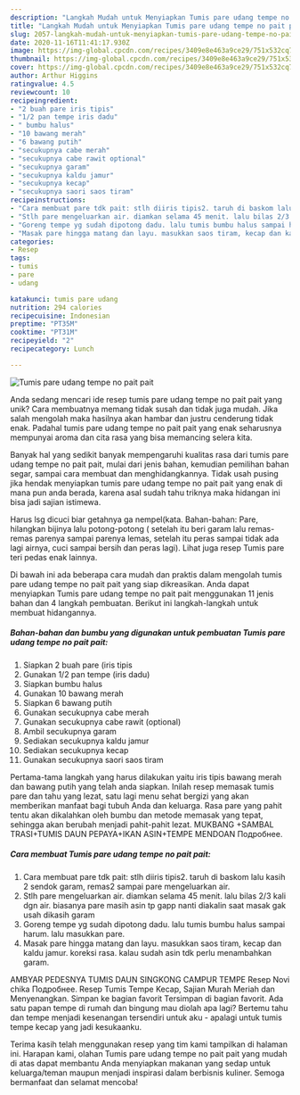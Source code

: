 ```yaml
---
description: "Langkah Mudah untuk Menyiapkan Tumis pare udang tempe no pait pait, Bikin Ngiler"
title: "Langkah Mudah untuk Menyiapkan Tumis pare udang tempe no pait pait, Bikin Ngiler"
slug: 2057-langkah-mudah-untuk-menyiapkan-tumis-pare-udang-tempe-no-pait-pait-bikin-ngiler
date: 2020-11-16T11:41:17.930Z
image: https://img-global.cpcdn.com/recipes/3409e8e463a9ce29/751x532cq70/tumis-pare-udang-tempe-no-pait-pait-foto-resep-utama.jpg
thumbnail: https://img-global.cpcdn.com/recipes/3409e8e463a9ce29/751x532cq70/tumis-pare-udang-tempe-no-pait-pait-foto-resep-utama.jpg
cover: https://img-global.cpcdn.com/recipes/3409e8e463a9ce29/751x532cq70/tumis-pare-udang-tempe-no-pait-pait-foto-resep-utama.jpg
author: Arthur Higgins
ratingvalue: 4.5
reviewcount: 10
recipeingredient:
- "2 buah pare iris tipis"
- "1/2 pan tempe iris dadu"
- " bumbu halus"
- "10 bawang merah"
- "6 bawang putih"
- "secukupnya cabe merah"
- "secukupnya cabe rawit optional"
- "secukupnya garam"
- "secukupnya kaldu jamur"
- "secukupnya kecap"
- "secukupnya saori saos tiram"
recipeinstructions:
- "Cara membuat pare tdk pait: stlh diiris tipis2. taruh di baskom lalu kasih 2 sendok garam, remas2 sampai pare mengeluarkan air."
- "Stlh pare mengeluarkan air. diamkan selama 45 menit. lalu bilas 2/3 kali dgn air. biasanya pare masih asin tp gapp nanti diakalin saat masak gak usah dikasih garam"
- "Goreng tempe yg sudah dipotong dadu. lalu tumis bumbu halus sampai harum. lalu masukkan pare."
- "Masak pare hingga matang dan layu. masukkan saos tiram, kecap dan kaldu jamur. koreksi rasa. kalau sudah asin tdk perlu menambahkan garam."
categories:
- Resep
tags:
- tumis
- pare
- udang

katakunci: tumis pare udang 
nutrition: 294 calories
recipecuisine: Indonesian
preptime: "PT35M"
cooktime: "PT31M"
recipeyield: "2"
recipecategory: Lunch

---
```



![Tumis pare udang tempe no pait pait](https://img-global.cpcdn.com/recipes/3409e8e463a9ce29/751x532cq70/tumis-pare-udang-tempe-no-pait-pait-foto-resep-utama.jpg)

Anda sedang mencari ide resep tumis pare udang tempe no pait pait yang unik? Cara membuatnya memang tidak susah dan tidak juga mudah. Jika salah mengolah maka hasilnya akan hambar dan justru cenderung tidak enak. Padahal tumis pare udang tempe no pait pait yang enak seharusnya mempunyai aroma dan cita rasa yang bisa memancing selera kita.

Banyak hal yang sedikit banyak mempengaruhi kualitas rasa dari tumis pare udang tempe no pait pait, mulai dari jenis bahan, kemudian pemilihan bahan segar, sampai cara membuat dan menghidangkannya. Tidak usah pusing jika hendak menyiapkan tumis pare udang tempe no pait pait yang enak di mana pun anda berada, karena asal sudah tahu triknya maka hidangan ini bisa jadi sajian istimewa.

Harus lsg dicuci biar getahnya ga nempel(kata. Bahan-bahan: Pare, hilangkan bijinya lalu potong-potong ( setelah itu beri garam lalu remas-remas parenya sampai parenya lemas, setelah itu peras sampai tidak ada lagi airnya, cuci sampai bersih dan peras lagi). Lihat juga resep Tumis pare teri pedas enak lainnya.


Di bawah ini ada beberapa cara mudah dan praktis dalam mengolah tumis pare udang tempe no pait pait yang siap dikreasikan. Anda dapat menyiapkan Tumis pare udang tempe no pait pait menggunakan 11 jenis bahan dan 4 langkah pembuatan. Berikut ini langkah-langkah untuk membuat hidangannya.

<!--inarticleads1-->

##### Bahan-bahan dan bumbu yang digunakan untuk pembuatan Tumis pare udang tempe no pait pait:

1. Siapkan 2 buah pare (iris tipis
1. Gunakan 1/2 pan tempe (iris dadu)
1. Siapkan  bumbu halus
1. Gunakan 10 bawang merah
1. Siapkan 6 bawang putih
1. Gunakan secukupnya cabe merah
1. Gunakan secukupnya cabe rawit (optional)
1. Ambil secukupnya garam
1. Sediakan secukupnya kaldu jamur
1. Sediakan secukupnya kecap
1. Gunakan secukupnya saori saos tiram


Pertama-tama langkah yang harus dilakukan yaitu iris tipis bawang merah dan bawang putih yang telah anda siapkan. Inilah resep memasak tumis pare dan tahu yang lezat, satu lagi menu sehat bergizi yang akan memberikan manfaat bagi tubuh Anda dan keluarga. Rasa pare yang pahit tentu akan dikalahkan oleh bumbu dan metode memasak yang tepat, sehingga akan berubah menjadi pahit-pahit lezat. MUKBANG +SAMBAL TRASI+TUMIS DAUN PEPAYA+IKAN ASIN+TEMPE MENDOAN Подробнее. 

<!--inarticleads2-->

##### Cara membuat Tumis pare udang tempe no pait pait:

1. Cara membuat pare tdk pait: stlh diiris tipis2. taruh di baskom lalu kasih 2 sendok garam, remas2 sampai pare mengeluarkan air.
1. Stlh pare mengeluarkan air. diamkan selama 45 menit. lalu bilas 2/3 kali dgn air. biasanya pare masih asin tp gapp nanti diakalin saat masak gak usah dikasih garam
1. Goreng tempe yg sudah dipotong dadu. lalu tumis bumbu halus sampai harum. lalu masukkan pare.
1. Masak pare hingga matang dan layu. masukkan saos tiram, kecap dan kaldu jamur. koreksi rasa. kalau sudah asin tdk perlu menambahkan garam.


AMBYAR PEDESNYA TUMIS DAUN SINGKONG CAMPUR TEMPE Resep Novi chika Подробнее. Resep Tumis Tempe Kecap, Sajian Murah Meriah dan Menyenangkan. Simpan ke bagian favorit Tersimpan di bagian favorit. Ada satu papan tempe di rumah dan bingung mau diolah apa lagi? Bertemu tahu dan tempe menjadi kesenangan tersendiri untuk aku - apalagi untuk tumis tempe kecap yang jadi kesukaanku. 

Terima kasih telah menggunakan resep yang tim kami tampilkan di halaman ini. Harapan kami, olahan Tumis pare udang tempe no pait pait yang mudah di atas dapat membantu Anda menyiapkan makanan yang sedap untuk keluarga/teman maupun menjadi inspirasi dalam berbisnis kuliner. Semoga bermanfaat dan selamat mencoba!
